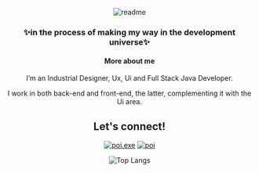 <p align="center"><img  src="https://i.ibb.co/6vyTB5d/readme2.png" alt="readme" border="0"></p>
<h3 align="center">✨in the process of making my way in the development universe✨</h3>
<div align="center">
<h4>More about me</h4>
<p> I’m an Industrial Designer, Ux, Ui and Full Stack Java Developer. 
  
I work in both back-end and front-end, the latter, complementing it with the Ui area.</p>

<h2>Let's connect!</h2>
<p>
  <a href="https://www.behance.net/bpinorojo" rel="nofollow"><img src="https://img.shields.io/badge/behance-%230077B5.svg?style=for-the-badge&logo=behance&logoColor=white" alt="poi.exe"></a>  <a href="https://linkedin.com/in/bpinorojo" rel="nofollow"><img src="https://img.shields.io/badge/linkedin-%230077B5.svg?style=for-the-badge&logo=linkedin&logoColor=white" alt="poi"> </a> 
</p>

  
  ![Top Langs](https://github-readme-stats.vercel.app/api/top-langs/?username=Poipurin&layout=compact&theme=transparent&show_icons=true)
 </div>
<!--
**Poipurin/Poipurin** is a ✨ _special_ ✨ repository because its `README.md` (this file) appears on your GitHub profile.

Here are some ideas to get you started:

- 🔭 I’m currently working on ...
- 🌱 I’m currently learning ...
- 👯 I’m looking to collaborate on ...
- 🤔 I’m looking for help with ...
- 💬 Ask me about ...
- 📫 How to reach me: ...
- 😄 Pronouns: ...
- ⚡ Fun fact: ...
-->
